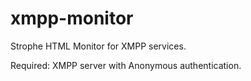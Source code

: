 xmpp-monitor
============

Strophe HTML Monitor for XMPP services.

Required: XMPP server with Anonymous authentication.
